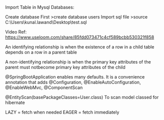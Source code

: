 Import Table in Mysql Databases:

Create database First >create database users
Import sql file >source C:\Users\kunal.lawand\Desktop\test.sql

Video Ref:
https://www.useloom.com/share/85fdd073471c4cf589bcbb530321f858


An identifying relationship is when the existence of a row in a child table depends on a row in a parent table

A non-identifying relationship is when the primary key attributes of the parent must notbecome primary key attributes of the child

@SpringBootApplication enables many defaults. It is a convenience annotation that adds @Configuration, @EnableAutoConfiguration, @EnableWebMvc, @ComponentScan

@EntityScan(basePackageClasses=User.class) 
To scan model classed for hibernate


LAZY = fetch when needed 
EAGER = fetch immediately
